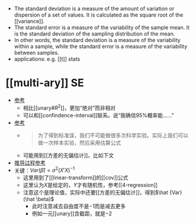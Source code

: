 - The standard deviation is a measure of the amount of variation or dispersion of a set of values. It is calculated as the square root of the [[variance]].
- The standard error is a measure of the variability of the sample mean. It is the standard deviation of the sampling distribution of the mean.
- In other words, the standard deviation is a measure of the variability within a sample, while the standard error is a measure of the variability between samples.
- applications: e.g. [[t]] stats
# [[multi-ary]] SE
- [参考](https://www.statology.org/standard-error-regression/)
  - 相比[[unary#$R^2$]]，更加“绝对”而非相对
  - 可以和[[confindence-interval]]联系。说“我确信95\%概率能……”
- [参考](https://zhuanlan.zhihu.com/p/358287489)
  - > 为了得到标准误，我们不可能做很多次科学实验。实际上我们可以做一次样本实验，然后采用估算公式
  - 可能用到[[方差的无偏估计]]，比如下文
- [推导过程参考](https://stats.stackexchange.com/q/44841)
- 关键：$Var(\hat \beta) = \sigma^2 (X'X)^{-1}$
  - 这里用到了[[linear-transform]]的[[cov]]公式
  - 这里认为$X$是给定的，$Y$才有随机性，参考[[4-regression]]
  - 注意这个是理论值，实际中还要[[方差的无偏估计]]，得到$\hat {Var} (\hat \beta)$
    - 此时注意减去自由度不是$-1$而是减去更多
    - 例如一元[[unary]]含截距，就是$-2$